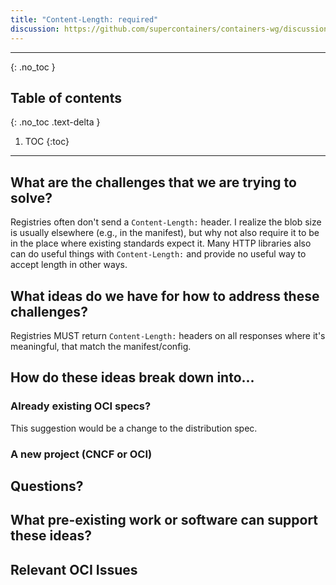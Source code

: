 ```yaml
---
title: "Content-Length: required"
discussion: https://github.com/supercontainers/containers-wg/discussions/33
---
```


---

{: .no_toc }

## Table of contents
{: .no_toc .text-delta }

1. TOC
{:toc}

---

## What are the challenges that we are trying to solve?

Registries often don't send a `Content-Length:` header. I realize the blob
size is usually elsewhere (e.g., in the manifest), but why not also require it
to be in the place where existing standards expect it. Many HTTP libraries
also can do useful things with `Content-Length:` and provide no useful way to
accept length in other ways.

## What ideas do we have for how to address these challenges?

Registries MUST return `Content-Length:` headers on all responses where it's
meaningful, that match the manifest/config.

## How do these ideas break down into...

### Already existing OCI specs?

This suggestion would be a change to the distribution spec.

### A new project (CNCF or OCI)


## Questions?


## What pre-existing work or software can support these ideas?

## Relevant OCI Issues

